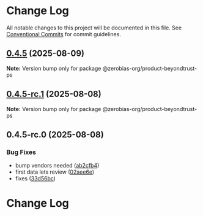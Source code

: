 # Change Log

All notable changes to this project will be documented in this file.
See [Conventional Commits](https://conventionalcommits.org) for commit guidelines.

## [0.4.5](https://github.com/zerobias-org/product/compare/@zerobias-org/product-beyondtrust-ps@0.4.5-rc.1...@zerobias-org/product-beyondtrust-ps@0.4.5) (2025-08-09)

**Note:** Version bump only for package @zerobias-org/product-beyondtrust-ps





## [0.4.5-rc.1](https://github.com/zerobias-org/product/compare/@zerobias-org/product-beyondtrust-ps@0.4.5-rc.0...@zerobias-org/product-beyondtrust-ps@0.4.5-rc.1) (2025-08-08)

**Note:** Version bump only for package @zerobias-org/product-beyondtrust-ps





## 0.4.5-rc.0 (2025-08-08)


### Bug Fixes

* bump vendors needed ([ab2cfb4](https://github.com/zerobias-org/product/commit/ab2cfb4a9cf2e3008e08b068f98011fec096c932))
* first data lets review ([02aee6e](https://github.com/zerobias-org/product/commit/02aee6e8c4f11675de7c63a00f4c8254a67a4dd7))
* fixes ([33d56bc](https://github.com/zerobias-org/product/commit/33d56bcaedf3fa5e3939a33c0fb57eda53539d05))





# Change Log
